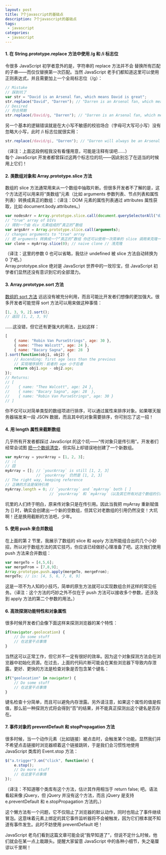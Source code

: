 ```yaml
---
layout: post
title: 7个javascript的基础点
description: 7个javascript的基础点
tags:
 - javascript
categories:
 - javascript
---
```


#### 1. 在 String.prototype.replace 方法中使用 /g 和 /i 标志位

令很多 JavaScript 初学者意外的是，字符串的 replace 方法并不会 替换所有匹配的子串——而仅仅替换第一次匹配。当然 JavaScript 老手们都知道这里可以使用正则表达式，并且需要加上一个全局标志位（/g）：

<!-- more -->

```js
// Mistake 
// 踩到坑了 
var str = "David is an Arsenal fan, which means David is great"; 
str.replace("David", "Darren"); // "Darren is an Arsenal fan, which means David is great" 
// Desired 
// 符合预期 
str.replace(/David/g, "Darren"); // "Darren is an Arsenal fan, which means Darren is great" 
```

另一个基本的逻辑错误就是在大小写不敏感的校验场合（字母可大写可小写）没有忽略大小写，此时 /i 标志位就很实用：

```js
str.replace(/david/gi, "Darren"); // "Darren will always be an Arsenal fan, which means Darren will always be great"
```
（译注：上面这段例程我没有看懂用意，可能是注释有误吧……）<br>
每个 JavaScript 开发者都曾踩过这两个标志位的坑——因此别忘了在适当的时候用上它们！

#### 2. 类数组对象和 Array.prototype.slice 方法

数组的 slice 方法通常用来从一个数组中抽取片断。但很多开发者不了解的是，这个方法还可以用来将“类数组”元素（比如 arguments 参数列表、节点列表和属性列表）转换成真正的数组：（译注：DOM 元素的属性列表通过 attributes 属性获取，比如 document.body.attributes。）

```js
var nodesArr = Array.prototype.slice.call(document.querySelectorAll("div"));
// "true" array of DIVs
// 得到一个由 div 元素组成的“真正的”数组
var argsArr = Array.prototype.slice.call(arguments);
// changes arguments to "true" array
// 把 arguments 转换成一个“真正的”数组 你还可以使用一次简单的 slice 调用来克隆一个数组：
var clone = myArray.slice(0); // naive clone // 浅克隆
```
（译注：这里的参数 0 也可以省略，我估计 undefined 被 slice 方法自动转换为 0 了吧。）<br>
Array.prototype.slice 绝对是 JavaScript 世界中的一玫珍宝，但 JavaScript 初学者们显然还没有意识到它的全部潜力。

#### 3. Array.prototype.sort 方法

[数组的 sort 方法](http://davidwalsh.name/array-sort) 远远没有被充分利用，而且可能比开发者们想像的更加强大。很多开发者可能觉得 sort 方法可以用来做这种事情：

```js
[1, 3, 9, 2].sort();
// 返回 [1, 2, 3, 9] 
```
……这没错，但它还有更强大的用法，比如这样：

```js
[ 
    { name: "Robin Van PurseStrings", age: 30 }, 
    { name: "Theo Walcott", age: 24 }, 
    { name: "Bacary Sagna", age: 28  } 
].sort(function(obj1, obj2) {  
    // Ascending: first age less than the previous  
    // 实现增序排列：前者的 age 小于后者  
    return obj1.age - obj2.age;  
}); 
// Returns: 
// [ 
//    { name: "Theo Walcott", age: 24 }, 
//    { name: "Bacary Sagna", age: 28  }, 
//    { name: "Robin Van PurseStrings", age: 30 } 
// ] 
```
你不仅可以对简单类型的数组项进行排序，可以通过属性来排序对象。如果哪天服务器端发来一段 JSON 数据，而且其中的对象需要排序，你可别忘了这一招！

#### 4. 用 length 属性来截断数组

几乎所有开发者都踩过 JavaScript 的这个坑——“传对象只是传引用”。开发者们经常会试图 [把一个数组清空](http://davidwalsh.name/empty-array)，但实际上却错误地创建了一个新数组。

```js
var myArray = yourArray = [1, 2, 3]; 
// :( 
// 囧 
myArray = []; // `yourArray` is still [1, 2, 3] 
              // `yourArray` 仍然是 [1, 2, 3] 
// The right way, keeping reference 
// 正确的方法是保持引用 
myArray.length = 0; // `yourArray` and `myArray` both [ ] 
                    // `yourArray` 和 `myArray`（以及其它所有对这个数组的引用）都变成 [ ] 了 
```
坑里的人们终于明白，原来传对象只是在传引用。因此当我把 myArray 重新赋值为 [] 时，确实会创建出一个新的空数组，但其它对老数组的引用仍然没变！大坑啊！还是换用截断的方法吧，少年。

#### 5. 使用 push 来合并数组

在上面的第 2 节里，我展示了数组的 slice 和 apply 方法所能组合出的几个小妙招，所以对于数组方法的其它技巧，你应该已经做好心理准备了吧。这次我们使用 push 方法来合并数组：

```js
var mergeTo = [4,5,6]; 
var mergeFrom = [7,8,9]; 
Array.prototype.push.apply(mergeTo, mergeFrom); 
mergeTo; // is: [4, 5, 6, 7, 8, 9] 
```
这是一项不为人知的小技巧，简单的原生方法就可以实现数组合并这样的常见任务。（译注：这个方法的巧妙之外不仅在于 push 方法可以接收多个参数，还涉及到 apply 方法的第二个参数的用法。）

#### 6. 高效探测功能特性和对象属性

很多时候开发者们会像下面这样来探测浏览器的某个特性：

```js
if(navigator.geolocation) {  
    // Do some stuff  
    // 在这里干点事情  
} 
```
当然这可以正常工作，但它并不一定有很好的效率。因为这个对象探测方法会在浏览器中初始化资源。在过去，上面的代码片断可能会在某些浏览器下导致内存泄露。更好、更快的方法是检查对象是否包含某个键名：

```js
if("geolocation" in navigator) {  
    // Do some stuff  
    // 在这里干点事情  
} 
```
键名检查十分简单，而且可以避免内存泄露。另外请注意，如果这个属性的值是假值，那么前一种探测方式将会得到“否”的结果，并不能真正探测出这个键名是否存在。

#### 7. 事件对象的 preventDefault 和 stopPropagation 方法

很多时候，当一个动作元素（比如链接）被点击时，会触发某个功能。显然我们并不希望点击链接时浏览器顺着这个链接跳转，于是我们会习惯性地使用 JavaScript 类库的 Event.stop 方法：

```js
$("a.trigger").on("click", function(e) {  
    e.stop();        
    // Do more stuff  
    // 在这里干点事情  
}); 
```
（译注：不知道哪个类库有这个方法，估计其作用相当于 return false; 吧。语法看起来像 jQuery，但 jQuery 并没有这个方法，而且 jQuery 是支持 e.preventDefault 和 e.stopPropagation 方法的。）

这个懒方法有一个问题，它不仅阻止了浏览器的默认动作，同时也阻止了事件继续冒泡。这意味着元素上绑定的其它事件监听器将不会被触发，因为它们根本就不知道有事件发生。此时不妨使用 preventDefault 吧！

JavaScript 老鸟们看到这篇文章可能会说“我早知道了”，但说不定什么时候，他们就会在某一点上栽跟头。提醒大家留意 JavaScript 中的各种小细节，失之毫厘谬以千里啊！



